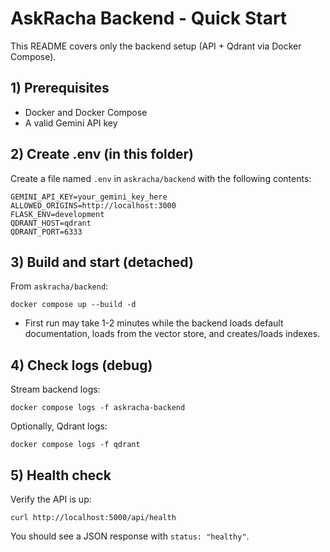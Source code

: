 # AskRacha Backend - Quick Start

This README covers only the backend setup (API + Qdrant via Docker Compose).

## 1) Prerequisites
- Docker and Docker Compose
- A valid Gemini API key

## 2) Create .env (in this folder)
Create a file named `.env` in `askracha/backend` with the following contents:

```
GEMINI_API_KEY=your_gemini_key_here
ALLOWED_ORIGINS=http://localhost:3000
FLASK_ENV=development
QDRANT_HOST=qdrant
QDRANT_PORT=6333
```

## 3) Build and start (detached)
From `askracha/backend`:

```
docker compose up --build -d
```

- First run may take 1-2 minutes while the backend loads default documentation, loads from the vector store, and creates/loads indexes.

## 4) Check logs (debug)
Stream backend logs:

```
docker compose logs -f askracha-backend
```

Optionally, Qdrant logs:
```
docker compose logs -f qdrant
```

## 5) Health check
Verify the API is up:

```
curl http://localhost:5000/api/health
```

You should see a JSON response with `status: "healthy"`.